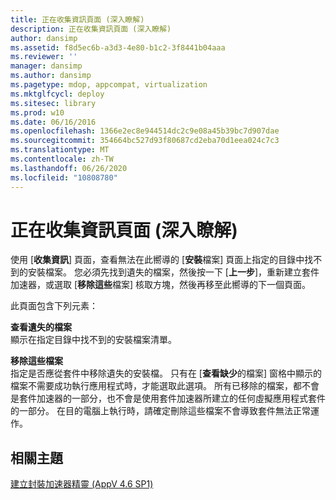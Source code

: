 ```yaml
---
title: 正在收集資訊頁面 (深入瞭解)
description: 正在收集資訊頁面 (深入瞭解)
author: dansimp
ms.assetid: f8d5ec6b-a3d3-4e80-b1c2-3f8441b04aaa
ms.reviewer: ''
manager: dansimp
ms.author: dansimp
ms.pagetype: mdop, appcompat, virtualization
ms.mktglfcycl: deploy
ms.sitesec: library
ms.prod: w10
ms.date: 06/16/2016
ms.openlocfilehash: 1366e2ec8e944514dc2c9e08a45b39bc7d907dae
ms.sourcegitcommit: 354664bc527d93f80687cd2eba70d1eea024c7c3
ms.translationtype: MT
ms.contentlocale: zh-TW
ms.lasthandoff: 06/26/2020
ms.locfileid: "10808780"
---
```

# 正在收集資訊頁面 (深入瞭解)


使用 [**收集資訊**] 頁面，查看無法在此嚮導的 [**安裝**檔案] 頁面上指定的目錄中找不到的安裝檔案。 您必須先找到遺失的檔案，然後按一下 [**上一步**]，重新建立套件加速器，或選取 [**移除這些**檔案] 核取方塊，然後再移至此嚮導的下一個頁面。

此頁面包含下列元素：

<a href="" id="review-missing-files"></a>**查看遺失的檔案**  
顯示在指定目錄中找不到的安裝檔案清單。

<a href="" id="remove-these-files"></a>**移除這些檔案**  
指定是否應從套件中移除遺失的安裝檔。 只有在 [**查看缺少**的檔案] 窗格中顯示的檔案不需要成功執行應用程式時，才能選取此選項。 所有已移除的檔案，都不會是套件加速器的一部分，也不會是使用套件加速器所建立的任何虛擬應用程式套件的一部分。 在目的電腦上執行時，請確定刪除這些檔案不會導致套件無法正常運作。

## 相關主題


[建立封裝加速器精靈 (AppV 4.6 SP1)](create-package-accelerator-wizard--appv-46-sp1-.md)

 

 





